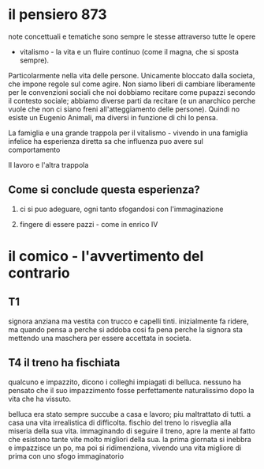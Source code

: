 # il pensiero 873

note concettuali e tematiche sono sempre le stesse attraverso tutte le opere

* vitalismo - la vita e un fluire continuo (come il magna, che si sposta sempre).

Particolarmente nella vita delle persone. Unicamente bloccato dalla societa, che impone regole sul come agire. Non siamo liberi di cambiare liberamente per le convenzioni sociali che noi dobbiamo recitare come pupazzi secondo il contesto sociale; abbiamo diverse parti da recitare (e un anarchico perche vuole che non ci siano freni all'atteggiamento delle persone). Quindi no esiste un Eugenio Animali, ma diversi in funzione di chi lo pensa.

La famiglia e una grande trappola per il vitalismo - vivendo in una famiglia infelice ha esperienza diretta sa che influenza puo avere sul comportamento

Il lavoro e l'altra trappola

## Come si conclude questa esperienza?

1) ci si puo adeguare, ogni tanto sfogandosi con l'immaginazione

2) fingere di essere pazzi - come in enrico IV

# il comico - l'avvertimento del contrario

## T1 
signora anziana ma vestita con trucco e capelli tinti. inizialmente fa ridere, ma quando pensa a perche  si addoba cosi fa pena perche la signora sta mettendo una maschera per essere accettata in societa.

## T4 il treno ha fischiata

qualcuno e impazzito, dicono i colleghi impiagati di belluca. nessuno ha pensato che il suo impazzimento fosse perfettamente naturalissimo dopo la vita che ha vissuto.

belluca era stato sempre succube a casa e lavoro; piu maltrattato di tutti. a casa una vita irrealistica di difficolta. fischio del treno lo risveglia alla miseria della sua vita. immaginando di seguire il treno, apre la mente al fatto che esistono tante vite molto migliori della sua. la prima giornata si inebbra e impazzisce un po, ma poi si ridimenziona, vivendo una vita migliore di prima con uno sfogo immaginatorio
